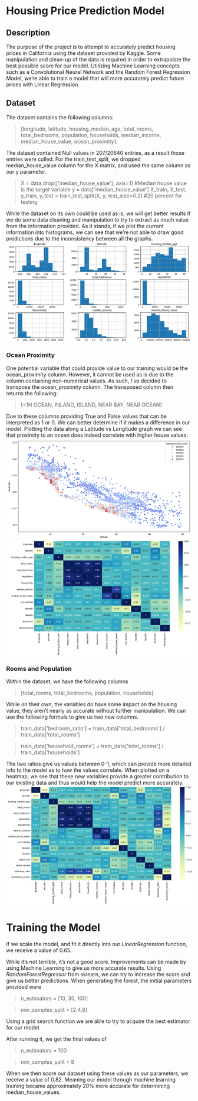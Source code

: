 # Housing Price Prediction Model
## Description
The purpose of the project is to attempt to accurately predict housing prices in California using the dataset provided by Kaggle. Some manipulation and clean-up of the data is required in order to extrapolate the best possible score for our model. Utilizing Machine Learning concepts such as a Convolutional Neural Network and the Random Forest Regression Model, we’re able to train a model that will more accurately predict future prices with Linear Regression.

## Dataset
The dataset contains the following columns:
>[longitude, latitude, housing_median_age, total_rooms, total_bedrooms, population, households, median_income, median_house_value, ocean_proximity].

The dataset contained Null values in 207/20640 entries, as a result those entries were culled. 
For the train_test_split, we dropped median_house_value column for the X matrix, and used the same column as our y parameter.
> X = data.drop(['median_house_value'], axis=1) #Median house value is the target variable
> y = data['median_house_value']
> X_train, X_test, y_train, y_test = train_test_split(X, y, test_size=0.2) #20 percent for testing

While the dataset on its own could be used as is, we will get better results if we do some data cleaning and manipulation to try to extract as much value from the information provided.
As it stands, if we plot the current information into histograms, we can see that we’re not able to draw good predictions due to the inconsistency between all the graphs.
<img src="/images/unmodified_histogram.png">

### Ocean Proximity
One potential variable that could provide value to our training would be the ocean_proximity column. 
However, it cannot be used as is due to the column containing non-numerical values. As such, I've decided to transpose the ocean_proximity column. The transposed column then returns the following:
> [<1H OCEAN, INLAND, ISLAND, NEAR BAY, NEAR OCEAN]

Due to these columns providing True and False values that can be interpreted as 1 or 0. We can better determine if it makes a difference in our model.
Plotting the data along a Latitude vs Longitude graph we can see that proximity to an ocean does indeed correlate with higher house values:
<img src="/images/lat_long_ocean_proximity.png">
<img src="/images/ocean_proximity_heatmap.png">

### Rooms and Population
Within the dataset, we have the following columns 
> [total_rooms, total_bedrooms, population, households]

While on their own, the variables do have some impact on the housing value, they aren’t nearly as accurate without further manipulation. We can use the following formula to give us two new columns.
> train_data['bedroom_ratio'] = train_data['total_bedrooms'] / train_data['total_rooms']

> train_data['household_rooms'] = train_data['total_rooms'] / train_data['households']

The two ratios give us values between 0-1, which can provide more detailed info to the model as to how the values correlate.
When plotted on a heatmap, we see that these new variables provide a greater contribution to our existing data and thus would help the model predict more accurately.
<img src="/images/bedroom_ratio_household_rooms_heatmap.png">

# Training the Model
If we scale the model, and fit it directly into our *LinearRegression* function, we receive a value of 0.65.

While it’s not terrible, it’s not a good score. Improvements can be made by using Machine Learning to give us more accurate results. 
Using *RandomForestRegressor* from sklearn, we can try to increase the score and give us better predictions. 
When generating the forest, the initial parameters provided were 
> n_estimators = [10, 30, 100]

> min_samples_split = [2,4,8]

Using a grid search function we are able to try to acquire the best estimator for our model. 

After running it, we get the final values of 
> n_estimators = 100

> min_samples_split = 8


When we then score our dataset using these values as our parameters, we receive a value of 0.82.
Meaning our model through machine learning training became approximately 20% more accurate for determining median_house_values.


